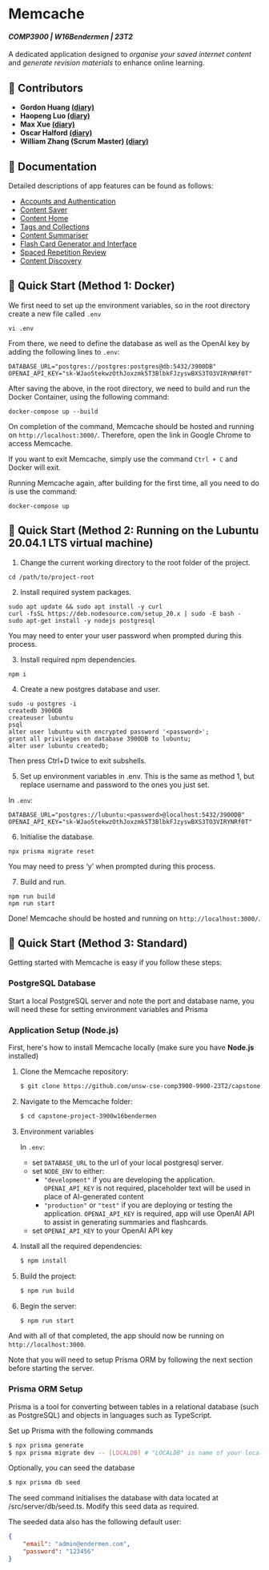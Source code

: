 # Memcache

#### _COMP3900 | W16Bendermen | 23T2_

A dedicated application designed to _organise your saved internet content_ and _generate revision materials_ to enhance online learning.

## :busts_in_silhouette: Contributors

-   **Gordon Huang [(diary)](./diaries/z5359836.md)**
-   **Haopeng Luo [(diary)](./diaries/z5339246.md)**
-   **Max Xue [(diary)](./diaries/z5267325.md)**
-   **Oscar Halford [(diary)](./diaries/z5157090.md)**
-   **William Zhang (Scrum Master) [(diary)](./diaries/z5367957.md)**

## :book: Documentation

Detailed descriptions of app features can be found as follows:

-   [Accounts and Authentication](./docs/accounts_auth.md)
-   [Content Saver](./docs/content_saver.md)
-   [Content Home](./docs/content_home.md)
-   [Tags and Collections](./docs/tags_collections.md)
-   [Content Summariser](./docs/content_summariser.md)
-   [Flash Card Generator and Interface](./docs/flashcard_generator.md)
-   [Spaced Repetition Review](./docs/spaced_repetition.md)
-   [Content Discovery](./docs/content_discovery.md)

## :rocket: Quick Start (Method 1: Docker)

We first need to set up the environment variables, so in the root directory create a new file called `.env`

```
vi .env
```

From there, we need to define the database as well as the OpenAI key by adding the following lines to `.env`:

```
DATABASE_URL="postgres://postgres:postgres@db:5432/3900DB"
OPENAI_API_KEY="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"
```

After saving the above, in the root directory, we need to build and run the Docker Container, using the following command:

```
docker-compose up --build
```

On completion of the command, Memcache should be hosted and running on `http://localhost:3000/`. Therefore, open the link in Google Chrome to access Memcache. 

If you want to exit Memcache, simply use the command `Ctrl + C` and Docker will exit. 

Running Memcache again, after building for the first time, all you need to do is use the command: 

```
docker-compose up
```

## :rocket: Quick Start (Method 2: Running on the Lubuntu 20.04.1 LTS virtual machine)

1. Change the current working directory to the root folder of the project.

```
cd /path/to/project-root
```

2. Install required system packages.

```
sudo apt update && sudo apt install -y curl
curl -fsSL https://deb.nodesource.com/setup_20.x | sudo -E bash -
sudo apt-get install -y nodejs postgresql
```

You may need to enter your user password when prompted during this process.

3. Install required npm dependencies.

```
npm i
```

4. Create a new postgres database and user.

```
sudo -u postgres -i
createdb 3900DB
createuser lubuntu
psql
alter user lubuntu with encrypted password '<password>';
grant all privileges on database 3900DB to lubuntu;
alter user lubuntu createdb;
```
Then press Ctrl+D twice to exit subshells.

5. Set up environment variables in .env. This is the same as method 1, but replace username and password to the ones you just set.

In `.env`:
```
DATABASE_URL="postgres://lubuntu:<password>@localhost:5432/3900DB"
OPENAI_API_KEY="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"
```

6. Initialise the database.

```
npx prisma migrate reset
```

You may need to press ‘y’ when prompted during this process.

7. Build and run.

```
npm run build
npm run start
```

Done! Memcache should be hosted and running on `http://localhost:3000/`.

## :rocket: Quick Start (Method 3: Standard)

Getting started with Memcache is easy if you follow these steps:

### PostgreSQL Database

Start a local PostgreSQL server and note the port and database name, you will need these for setting environment variables and Prisma

### Application Setup (Node.js)

First, here's how to install Memcache locally (make sure you have **Node.js** installed)

1. Clone the Memcache repository:

    ```bash
    $ git clone https://github.com/unsw-cse-comp3900-9900-23T2/capstone-project-3900w16bendermen.git
    ```

1. Navigate to the Memcache folder:

    ```bash
    $ cd capstone-project-3900w16bendermen
    ```

1. Environment variables

    In `.env`:

    - set `DATABASE_URL` to the url of your local postgresql server.
    - set `NODE_ENV` to either:
        - `"development"` if you are developing the application. `OPENAI_API_KEY` is not required, placeholder text will be used in place of AI-generated content
        - `"production"` or `"test"` if you are deploying or testing the application. `OPENAI_API_KEY` is required, app will use OpenAI API to assist in generating summaries and flashcards.
    - set `OPENAI_API_KEY` to your OpenAI API key

1. Install all the required dependencies:

    ```bash
    $ npm install
    ```

1. Build the project:

    ```bash
    $ npm run build
    ```

1. Begin the server:

    ```bash
    $ npm run start
    ```

And with all of that completed, the app should now be running on `http://localhost:3000`.

Note that you will need to setup Prisma ORM by following the next section before starting the server.

### Prisma ORM Setup

Prisma is a tool for converting between tables in a relational database (such as PostgreSQL) and objects in languages such as TypeScript.

Set up Prisma with the following commands

```bash
$ npx prisma generate
$ npx prisma migrate dev -- [LOCALDB] # "LOCALDB" is name of your local postgresql database
```

Optionally, you can seed the database

```bash
$ npx prisma db seed
```

The seed command initialises the database with data located at /src/server/db/seed.ts. Modify this seed data as required.

The seeded data also has the following default user:

```json
{
    "email": "admin@endermen.com",
    "password": "123456"
}
```

